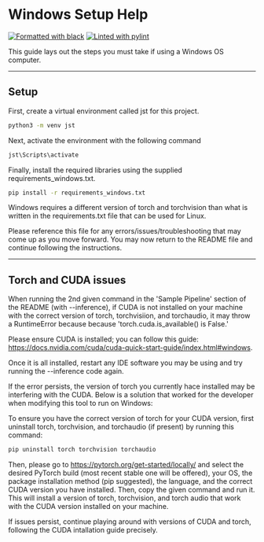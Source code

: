Windows Setup Help
================

[![Formatted with black](https://img.shields.io/badge/code%20style-black-000000.svg)](https://github.com/ambv/black)
[![Linted with pylint](https://img.shields.io/badge/linting-pylint-green)](https://github.com/PyCQA/pylint)


This guide lays out the steps you must take if using a Windows OS computer.

----

## Setup

First, create a virtual environment called jst for this project.
```bash
python3 -m venv jst
```

Next, activate the environment with the following command
```bash
jst\Scripts\activate
```

Finally, install the required libraries using the supplied requirements_windows.txt.
```bash
pip install -r requirements_windows.txt
```
Windows requires a different version of torch and torchvision than what is written in the requirements.txt file that can be used for Linux.

Please reference this file for any errors/issues/troubleshooting that may come up as you move forward.
You may now return to the README file and continue following the instructions.

----

## Torch and CUDA issues

When running the 2nd given command in the 'Sample Pipeline' section of the README (with --inference), if CUDA is not installed on your machine with the correct
version of torch, torchvisiion, and torchaudio, it may throw a RuntimeError because because 'torch.cuda.is_available() is False.'

Please ensure CUDA is installed; you can follow this guide: https://docs.nvidia.com/cuda/cuda-quick-start-guide/index.html#windows.

Once it is all installed, restart any IDE software you may be using and try running the --inference code again.

If the error persists, the version of torch you currently hace installed may be interfering with the CUDA. Below is a solution that worked for the developer when
modifying this tool to run on Windows:

To ensure you have the correct version of torch for your CUDA version, first uninstall torch, torchvision, and torchaudio (if present) by running this command:

```bash
pip uninstall torch torchvision torchaudio
```

Then, please go to https://pytorch.org/get-started/locally/ and select the desired PyTorch build (most recent stable one will be offered), your OS,
the package installation method (pip suggested), the language, and the correct CUDA version you have installed. Then, copy the given command and run it. This will
install a version of torch, torchvision, and torch audio that work with the CUDA version installed on your machine.

If issues persist, continue playing around with versions of CUDA and torch, following the CUDA intallation guide precisely.
